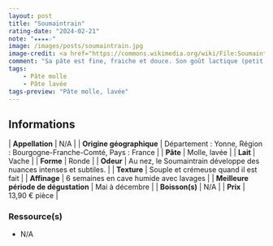 ```yaml
---
layout: post
title: "Soumaintrain"
rating-date: "2024-02-21"
note: "★★★★☆"
image: /images/posts/soumaintrain.jpg
image-credit: <a href="https://commons.wikimedia.org/wiki/File:Soumaintrain_250g_GAUGRY.jpg">CandBee</a>, <a href="https://creativecommons.org/licenses/by-sa/4.0">CC BY-SA 4.0</a>, via Wikimedia Commons
comment: "Sa pâte est fine, fraiche et douce. Son goût lactique (petit lait) lui confère une légère acidité qui sera combinée à une pointe d’amertume. Le Soumaintrain se distingue par la richesse de sa palette aromatique. L’affinage développe des arômes végétaux, (champignon, humus, foin, paille), parfois boisés. Plus l’affinage est développé plus les nuances animales prennent de l’importance. Ses arômes sont persistants en bouche."
tags:
    - Pâte molle
    - Pâte lavée
tags-preview: "Pâte molle, lavée"
---
```


## Informations

| **Appellation** | N/A |
| **Origine géographique** | Département : Yonne, Région : Bourgogne-Franche-Comté, Pays : France   |
| **Pâte** | Molle, lavée |
| **Lait** | Vache |
| **Forme** | Ronde |
| **Odeur** | Au nez, le Soumaintrain développe des nuances intenses et subtiles. |
| **Texture** | Souple et crémeuse quand il est fait |
| **Affinage** | 6 semaines en cave humide avec lavages |
| **Meilleure période de dégustation** | Mai à décembre |
| **Boisson(s)** | N/A |
| **Prix** | 13,90 € pièce |

### Ressource(s)
* N/A